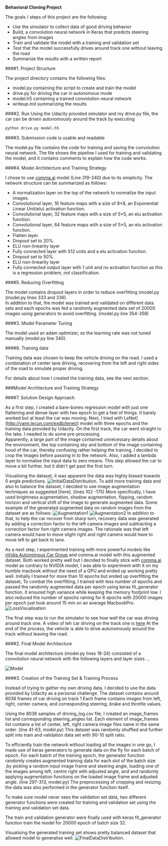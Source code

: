**Behavioral Cloning Project**

The goals / steps of this project are the following:
* Use the simulator to collect data of good driving behavior
* Build, a convolution neural network in Keras that predicts steering angles from images
* Train and validate the model with a training and validation set
* Test that the model successfully drives around track one without leaving the road
* Summarize the results with a written report


[//]: # (Image References)

[InitialDataDistribution]: ./examples/InitialDataDistribution.png "Initial Data Distribution"
[FinalDataDistribution]: ./examples/FinalDataDistribution.png" "Final Data Distribution"
[Model]: ./examples/Model.png "Model"
[Augmentation1]: ./examples/Augmentation1.png "Augmentation Image"
[Augmentation2]: ./examples/Augmentation2.png "Augmentation Image"
[LossVisualisation]: ./examples/LossVisualisation.png "Loss Visualisation"
[Video]: ./output.mp4 "Track1"

####1. Project Structure

The project directory contains the following files:
* model.py containing the script to create and train the model
* drive.py for driving the car in autonomous mode
* model.h5 containing a trained convolution neural network 
* writeup.md  summarizing the results

####2. Run
Using the Udacity provided simulator and my drive.py file, the car can be driven autonomously around the track by executing 
```sh
python drive.py model.h5
```

####3. Submission code is usable and readable

The model.py file contains the code for training and saving the convolution neural network. The file shows the pipeline I used for training and validating the model, and it contains comments to explain how the code works.

####4. Model Architecture and Training Strategy

I chose to use [comma.ai](https://github.com/commaai/research/blob/master/train_steering_model.py) model (Line 319-340) due to its simplicity. The network structure can be summarized as follows:

- A normalization layer on the top of the network to normalize the input images.
- Convolutional layer, 16 feature maps with a size of 8×8, an Exponential Linear Unit(elu) activation function.
- Convolutional layer, 32 feature maps with a size of 5×5, an elu activation function.
- Convolutional layer, 64 feature maps with a size of 5×5, an elu activation function.
- Flatten layer.
- Dropout set to 20%.
- ELU non-linearity layer
- Fully connected layer with 512 units and a elu activation function.
- Dropout set to 50%.
- ELU non-linearity layer
- Fully connected output layer with 1 unit and no activation function as this is a regression problem, not classification.


####5. Reducing Overfitting

The model contains dropout layers in order to reduce overfitting (model.py (model.py lines 333 and 336).  
In addition to that, the model was trained and validated on different data sets and each epochs was fed a randomly augmented data set of 20000 images using generators to avoid overfitting. 
(model.py line 354-358)

####3. Model Parameter Tuning

The model used an adam optimizer, so the learning rate was not tuned manually (model.py line 340).

####6. Training data

Training data was chosen to keep the vehicle driving on the road. 
I used a combination of center lane driving, recovering from the left and right sides of the road to simulate proper driving. 

For details about how I created the training data, see the next section. 

###Model Architecture and Training Strategy

####7. Solution Design Approach

As a first step, I created a bare-bones regression model with just one flattening and  dense layer with two epoch to get a feel of things. It barely worked but at least the car was moving.
Next, I tried with  LeNet](http://yann.lecun.com/exdb/lenet/) model with three epochs and the training data provided by Udacity.
On the first track, the car went straight to the lake. I needed to do some pre-processing.  
Apparently, a large part of the image contained unnecessary details about the environment, like top containing sky and bottom of the image containing hood of the car, thereby confusing rather helping the training, I decided to crop the images before passing in to the network. Also,
I added a lambda layer to normalise the input data to zero means. This step allowed the car to move a bit further, but it didn't get past the first turn. 

Visualising the dataset, it was apparent the data was highly biased towards 0 angle predictions.
![InitialDataDistribution]. 
To add more training data and also to balance the dataset, I decided to use image augmentation techniques as suggested [here]. (lines 102 -175)
More specifically, I have used brightness augmentation, shadow augmentation, flipping, random horizon and vertical shift of the image to generate augmented data.
Some example of the generated augmented data on random images from the dataset are as follows:
![Augmentation1]
![Augmentation2]
In addition to that, to help the car recover from sharp turn, recovery data was generated by adding a correction factor to the left camera images and subtracting a correction factor fom right camera images.
The rationale was that left camera would have to move slight right and right camera would have to move left to get back to lane.                        

As a next step, I experimented training with more powerful models like [nVidia Autonomous Car Group](https://devblogs.nvidia.com/parallelforall/deep-learning-self-driving-cars/)  and comma.ai model with this augmented dataset.
Both worked pretty well but I decided to finally stick with [comma.ai](https://github.com/commaai/research/blob/master/train_steering_model.py) model as contrary to NVIDIA model, I was able to experiment with it on my humble macbook without the need of a GPU and ended up working pretty well.
Initially I trained for more than 10 epochs but ended up overfitting the dataset,  To combat the overfitting, I trained with less number of epochs and passed the randomly augmented data per epoch using keras fit_generator function. 
It ensured high variance while keeping the memory footprint low. I also reduced the number of epochs
raining for 6 epochs with 20000 images per epoch just took around 15 min on an average MacbookPro.
![LossVisualisation]

The final step was to run the simulator to see how well the car was driving around track one. A video of teh car driving on the track one is [here](./output.mp4)
At the end of the process, the vehicle is able to drive autonomously around the track without leaving the road.


####2. Final Model Architecture

The final model architecture (model.py lines 18-24) consisted of a convolution neural network with the following layers and layer sizes ...

![Model]

####3. Creation of the Training Set & Training Process

Instead of trying to gather my own driving data, I decided to use the data provided by Udacity as a personal challenge. 
The dataset contains around 8036 frames of car driving on track 1
Each frame contains images from left, right, center camera, and corresponding steering, brake and throttle values. 

Using the 8036 samples of driving_log.csv file, I created an image_frames list and corresponding steering_angles list. Each element of image_frames list contains a list of center, left, right camera image files name in the same order. (line 41-63, model.py)
This dataset was randomly shuffled and further split into train and validation data set with 90-10 split ratio.

To efficiently train the network without loading all the images in one go, I made use of keras generators to generate data on the fly for each batch of epoch.
For each batch of the training epoch, the generator function randomly creates augmented training data for each slot of the batch size
,by picking a random input image frame and steering angle, loading one of the images among left, centre right with adjusted angle,
and and randomly applying augmentation functions on the loaded image frame and adjusted angle. (line 297-313, model.py)
The preprocessing of cropping and resizing the data was also performed in the generator function itself.

To make sure model never sees the validation set data, two different generator functions were created for training and validation set
using the training and validation set data.

The train and validation generator were finally used with keras fit_generator function train the model for 20000 epoch of batch size 32.

Visualising the generated training set shows pretty balanced dataset that allowed model to generalise well.
![FinalDataDistribution]. 
